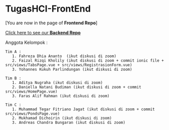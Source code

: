 # TugasHCI-FrontEnd

[You are now in the page of **Frontend Repo**]

[Click here to see our **Backend Repo**](https://github.com/faizalrizqikholily/TugasHCI-BackEnd)


Anggota Kelompok :  

    Tim A :
       1. Fahreza Dhia Ananto  (ikut diskusi di zoom)
       2. Faizal Rizqi Kholily (ikut diskusi di zoom + commit ionic file + src/views/TabsPage.vue + src/views/RegistrasionForm.vue)
       3. Yohannes Kukuh Parlindungan (ikut diskusi di zoom)
  
    Tim B :
       1. Aditya Nugraha (ikut diskusi di zoom)
       2. Daniella Natani Budiman (ikut diskusi di zoom + commit src/views/HomePage.vue)
       3. Faras Alif Rahman (ikut diskusi di zoom)
  
    Tim C :
       1. Muhammad Tegar Fitriano Jagat (ikut diskusi di zoom + commit src/views/PondsPage.vue)
       2. Mukhamad Dichoirin (ikut diskusi di zoom)
       3. Andreas Chandra Bungaran (ikut diskusi di zoom)
